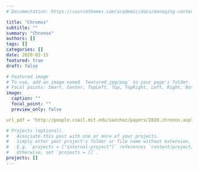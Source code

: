 ```yaml
---
# Documentation: https://sourcethemes.com/academic/docs/managing-content/

title: "Chronos"
subtitle: ""
summary: "Chronos"
authors: []
tags: []
categories: []
date: 2020-03-15
featured: true
draft: false

# Featured image
# To use, add an image named `featured.jpg/png` to your page's folder.
# Focal points: Smart, Center, TopLeft, Top, TopRight, Left, Right, BottomLeft, Bottom, BottomRight.
image:
  caption: ""
  focal_point: ""
  preview_only: false

url_pdf = "http://people.csail.mit.edu/sanchez/papers/2020.chronos.asplos.pdf"

# Projects (optional).
#   Associate this post with one or more of your projects.
#   Simply enter your project's folder or file name without extension.
#   E.g. `projects = ["internal-project"]` references `content/project/deep-learning/index.md`.
#   Otherwise, set `projects = []`.
projects: []
---
```

